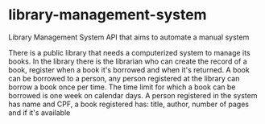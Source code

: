 # library-management-system
Library Management System API that aims to automate a manual system

There is a public library that needs a computerized system to manage its books. In the library there is the librarian who can create the record of a book, register when a book it's borrowed and when it's returned. A book can be borrowed to a person, any person registered at the library can borrow a book once per time. The time limit for which a book can be borrowed is one week on calendar days. A person registered in the system has name and CPF, a book registered has: title, author, number of pages and  if it's available 
